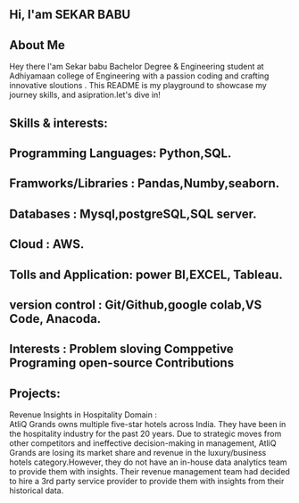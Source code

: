 ## Hi, I'am SEKAR BABU
## About Me

Hey there I'am Sekar babu Bachelor Degree & Engineering student at Adhiyamaan college of Engineering with a passion
coding and crafting innovative sloutions . This README is my playground to showcase my journey skills, and asipration.let's dive in!

## Skills & interests:
## Programming Languages: Python,SQL.
## Framworks/Libraries  : Pandas,Numby,seaborn.
## Databases            : Mysql,postgreSQL,SQL server.
## Cloud                : AWS.
## Tolls and Application: power BI,EXCEL, Tableau.
## version  control     : Git/Github,google colab,VS Code, Anacoda.
## Interests            : Problem sloving Comppetive Programing open-source Contributions

## Projects:
Revenue Insights in Hospitality Domain  :     
AtliQ Grands owns multiple five-star hotels across India. They have been in the hospitality 
industry for the past 20 years. Due to strategic moves from other competitors and 
ineffective decision-making in management, AtliQ Grands are losing its market share and 
revenue in the luxury/business hotels category.However, they do not have an in-house 
data analytics team to provide them with insights.  Their revenue management team had 
decided to hire a 3rd party service provider to provide them with insights from their 
historical data.    
